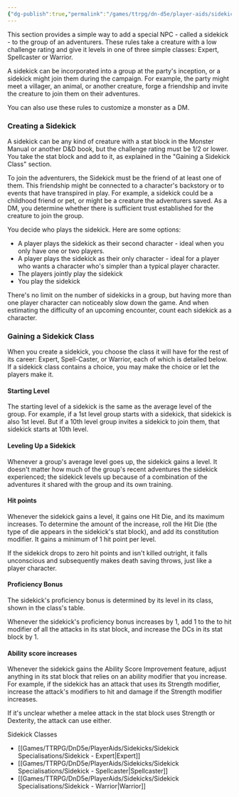 ```yaml
---
{"dg-publish":true,"permalink":"/games/ttrpg/dn-d5e/player-aids/sidekicks/sidekicks/","tags":["TTRPG/DND/5e"],"noteIcon":""}
---
```



This section provides a simple way to add a special NPC - called a sidekick - to the group of an adventurers. These rules take a creature with a low challenge rating and give it levels in one of three simple classes: Expert, Spellcaster or Warrior.

A sidekick can be incorporated into a group at the party's inception, or a sidekick might join them during the campaign. For example, the party might meet a villager, an animal, or another creature, forge a friendship and invite the creature to join them on their adventures.

You can also use these rules to customize a monster as a DM.

### Creating a Sidekick

A sidekick can be any kind of creature with a stat block in the Monster Manual or another D&D book, but the challenge rating must be 1/2 or lower. You take the stat block and add to it, as explained in the "Gaining a Sidekick Class" section.

To join the adventurers, the Sidekick must be the friend of at least one of them. This friendship might be connected to a character's backstory or to events that have transpired in play. For example, a sidekick could be a childhood friend or pet, or might be a creature the adventurers saved. As a DM, you determine whether there is sufficient trust established for the creature to join the group.

You decide who plays the sidekick. Here are some options:

- A player plays the sidekick as their second character - ideal when you only have one or two players.
- A player plays the sidekick as their only character - ideal for a player who wants a character who's simpler than a typical player character.
- The players jointly play the sidekick
- You play the sidekick

There's no limit on the number of sidekicks in a group, but having more than one player character can noticeably slow down the game. And when estimating the difficulty of an upcoming encounter, count each sidekick as a character.

### Gaining a Sidekick Class

When you create a sidekick, you choose the class it will have for the rest of its career: Expert, Spell-Caster, or Warrior, each of which is detailed below. If a sidekick class contains a choice, you may make the choice or let the players make it.

#### Starting Level

The starting level of a sidekick is the same as the average level of the group. For example, if a 1st level group starts with a sidekick, that sidekick is also 1st level. But if a 10th level group invites a sidekick to join them, that sidekick starts at 10th level.

#### Leveling Up a Sidekick

Whenever a group's average level goes up, the sidekick gains a level. It doesn't matter how much of the group's recent adventures the sidekick experienced; the sidekick levels up because of a combination of the adventures it shared with the group and its own training.

#### Hit points

Whenever the sidekick gains a level, it gains one Hit Die, and its maximum increases. To determine the amount of the increase, roll the Hit Die (the type of die appears in the sidekick's stat block), and add its constitution modifier. It gains a minimum of 1 hit point per level.

If the sidekick drops to zero hit points and isn't killed outright, it falls unconscious and subsequently makes death saving throws, just like a player character.

#### Proficiency Bonus

The sidekick's proficiency bonus is determined by its level in its class, shown in the class's table.

Whenever the sidekick's proficiency bonus increases by 1, add 1 to the to hit modifier of all the attacks in its stat block, and increase the DCs in its stat block by 1.

#### Ability score increases

Whenever the sidekick gains the Ability Score Improvement feature, adjust anything in its stat block that relies on an ability modifier that you increase. For example, if the sidekick has an attack that uses its Strength modifier, increase the attack's modifiers to hit and damage if the Strength modifier increases.

If it's unclear whether a melee attack in the stat block uses Strength or Dexterity, the attack can use either.


Sidekick Classes
- [[Games/TTRPG/DnD5e/PlayerAids/Sidekicks/Sidekick Specialisations/Sidekick - Expert\|Expert]]
- [[Games/TTRPG/DnD5e/PlayerAids/Sidekicks/Sidekick Specialisations/Sidekick - Spellcaster\|Spellcaster]]
- [[Games/TTRPG/DnD5e/PlayerAids/Sidekicks/Sidekick Specialisations/Sidekick - Warrior\|Warrior]]
